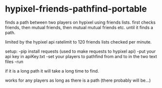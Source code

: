 # hypixel-friends-pathfind-portable
finds a path between two players on hypixel using friends lists. first checks friends, then mutual friends, then mutual mutual friends etc. until it finds a path.

limited by the hypixel api ratelimit to 120 friends lists checked per minute.

setup:
-pip install requests (used to make requests to hypixel api)
-put your api key in apiKey.txt
-set your players to pathfind from and to in the two text files
-run

if it is a long path it will take a long time to find.

works for any players as long as there is a path (there probably will be...)
